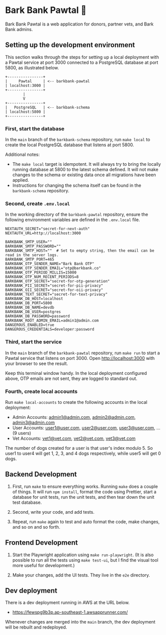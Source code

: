 # Bark Bank Pawtal 🐾

Bark Bank Pawtal is a web application for donors, partner vets, and Bark Bank admins.

## Setting up the development environment

This section walks through the steps for setting up a local deployment with a Pawtal service at port 3000 connected to a PostgreSQL database at port 5800, as illustrated below.

```
+----------------+
|     Pawtal     | <-- barkbank-pawtal
| localhost:3000 |
+----------------+
        |
        V
+----------------+
|   PostgreSQL   | <-- barkbank-schema
| localhost:5800 |
+----------------+
```

### First, start the database

In the `main` branch of the `barkbank-schema` repository, run `make local` to create the local PostgreSQL database that listens at port 5800.

Additional notes:

- The `make local` target is idempotent. It will always try to bring the locally running database at 5800 to the latest schema defined. It will not make changes to the schema or existing data once all migrations have been applied.
- Instructions for changing the schema itself can be found in the `barkbank-schema` repository.

### Second, create `.env.local`

In the working directory of the `barkbank-pawtal` repository, ensure the following environment variables are defined in the `.env.local` file.

```
NEXTAUTH_SECRET="secret-for-next-auth"
NEXTAUTH_URL=http://localhost:3000

BARKBANK_SMTP_USER=""
BARKBANK_SMTP_PASSWORD=""
BARKBANK_SMTP_HOST=""  # Set to empty string, then the email can be read in the server logs.
BARKBANK_SMTP_PORT=465
BARKBANK_OTP_SENDER_NAME="Bark Bank OTP"
BARKBANK_OTP_SENDER_EMAIL="otp@barkbank.co"
BARKBANK_OTP_PERIOD_MILLIS=15000
BARKBANK_OTP_NUM_RECENT_PERIODS=8
BARKBANK_OTP_SECRET="secret-for-otp-generation"
BARKBANK_PII_SECRET="secret-for-pii-privacy"
BARKBANK_OII_SECRET="secret-for-oii-privacy"
BARKBANK_TEXT_SECRET="secret-for-text-privacy"
BARKBANK_DB_HOST=localhost
BARKBANK_DB_PORT=5800
BARKBANK_DB_NAME=devdb
BARKBANK_DB_USER=postgres
BARKBANK_DB_PASSWORD=password
BARKBANK_ROOT_ADMIN_EMAIL=admin1@admin.com
DANGEROUS_ENABLED=true
DANGEROUS_CREDENTIALS=developer:password
```

### Third, start the service

In the `main` branch of the `barkbank-pawtal` repository, run `make run` to start a Pawtal service that listens on port 3000. Open [http://localhost:3000](http://localhost:3000) with your browser to see the result.

Keep this terminal window handy. In the local deployment configured above, OTP emails are not sent, they are logged to standard out.

### Fourth, create local accounts

Run `make local-accounts` to create the following accounts in the local deployment:

- Admin Accounts: admin1@admin.com, admin2@admin.com, admin3@admin.com
- User Accounts: user1@user.com, user2@user.com, user3@user.com, ... (9 users)
- Vet Accounts: vet1@vet.com, vet2@vet.com, vet3@vet.com

The number of dogs created for a user is that user's index modulo 5.
So user1 to user4 will get 1, 2, 3, and 4 dogs respectively, while user5 will get 0 dogs.

## Backend Development

1. First, run `make` to ensure everything works. Running `make` does a couple of things. It will run `npm install`, format the code using Prettier, start a database for unit tests, run the unit tests, and then tear down the unit test database.

2. Second, write your code, and add tests.

3. Repeat, run `make` again to test and auto format the code, make changes, and so on and so forth.

## Frontend Development

1. Start the Playwright application using `make run-playwright`. (It is also possible to run all the tests using `make test-ui`, but I find the visual tool more useful for development.)

2. Make your changes, add the UI tests. They live in the `e2e` directory.

## Dev deployment

There is a dev deployment running in AWS at the URL below.

- https://fewspg9b3p.ap-southeast-1.awsapprunner.com/

Whenever changes are merged into the `main` branch, the dev deployment will be rebuilt and redeployed.
